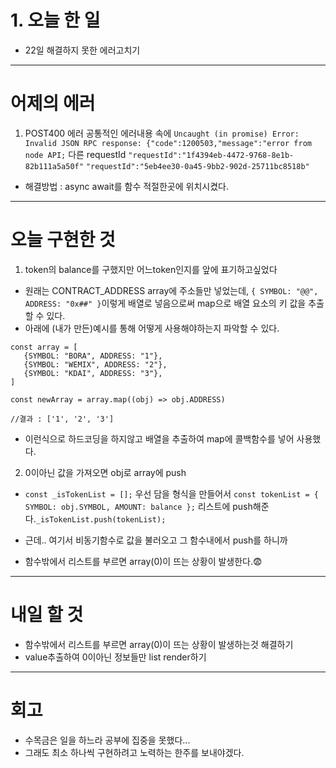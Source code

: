 # 1. 오늘 한 일

- 22일 해결하지 못한 에러고치기

<hr />

# 어제의 에러

1. POST400 에러
   공통적인 에러내용 속에
   `Uncaught (in promise) Error: Invalid JSON RPC response: {"code":1200503,"message":"error from node API;`
   다른 requestId
   `"requestId":"1f4394eb-4472-9768-8e1b-82b111a5a50f"`
   `"requestId":"5eb4ee30-0a45-9bb2-902d-25711bc8518b"`

- 해결방법 : async await를 함수 적절한곳에 위치시켰다.

<hr />

# 오늘 구현한 것

1. token의 balance를 구했지만 어느token인지를 앞에 표기하고싶었다

- 원래는 CONTRACT_ADDRESS array에 주소들만 넣었는데, `{ SYMBOL: "@@", ADDRESS: "0x##" }`이렇게 배열로 넣음으로써 map으로 배열 요소의 키 값을 추출할 수 있다.
- 아래에 (내가 만든)예시를 통해 어떻게 사용해야하는지 파악할 수 있다.

```
const array = [
   {SYMBOL: "BORA", ADDRESS: "1"},
   {SYMBOL: "WEMIX", ADDRESS: "2"},
   {SYMBOL: "KDAI", ADDRESS: "3"},
]

const newArray = array.map((obj) => obj.ADDRESS)

//결과 : ['1', '2', '3']
```

- 이런식으로 하드코딩을 하지않고 배열을 추출하여 map에 콜백함수를 넣어 사용했다.

2. 0이아닌 값을 가져오면 obj로 array에 push

- `const _isTokenList = [];` 우선 담을 형식을 만들어서 `const tokenList = { SYMBOL: obj.SYMBOL, AMOUNT: balance };` 리스트에 push해준다.`_isTokenList.push(tokenList);`

- 근데.. 여기서 비동기함수로 값을 불러오고 그 함수내에서 push를 하니까
- 함수밖에서 리스트를 부르면 array(0)이 뜨는 상황이 발생한다.😨

<hr />

# 내일 할 것

- 함수밖에서 리스트를 부르면 array(0)이 뜨는 상황이 발생하는것 해결하기
- value추출하여 0이아닌 정보들만 list render하기

<hr />

# 회고

- 수목금은 일을 하느라 공부에 집중을 못했다...
- 그래도 최소 하나씩 구현하려고 노력하는 한주를 보내야겠다.
